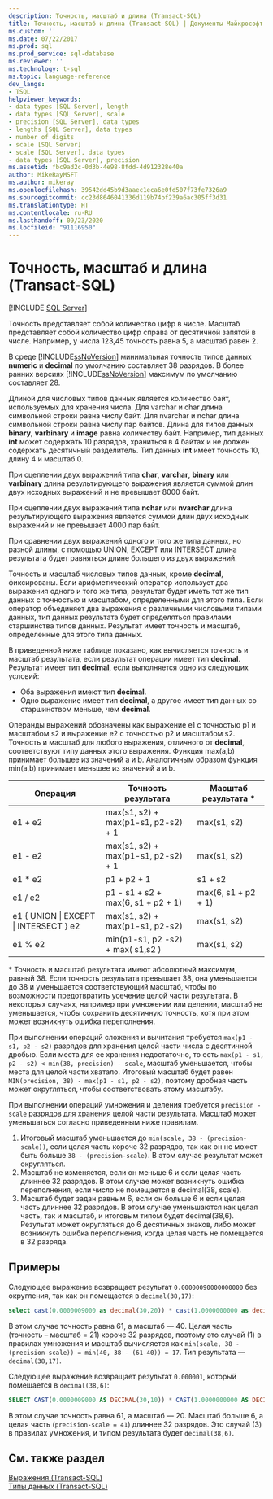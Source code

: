 ```yaml
---
description: Точность, масштаб и длина (Transact-SQL)
title: Точность, масштаб и длина (Transact-SQL) | Документы Майкрософт
ms.custom: ''
ms.date: 07/22/2017
ms.prod: sql
ms.prod_service: sql-database
ms.reviewer: ''
ms.technology: t-sql
ms.topic: language-reference
dev_langs:
- TSQL
helpviewer_keywords:
- data types [SQL Server], length
- data types [SQL Server], scale
- precision [SQL Server], data types
- lengths [SQL Server], data types
- number of digits
- scale [SQL Server]
- scale [SQL Server], data types
- data types [SQL Server], precision
ms.assetid: fbc9ad2c-0d3b-4e98-8fdd-4d912328e40a
author: MikeRayMSFT
ms.author: mikeray
ms.openlocfilehash: 39542dd45b9d3aaec1eca6e0fd507f73fe7326a9
ms.sourcegitcommit: cc23d8646041336d119b74bf239a6ac305ff3d31
ms.translationtype: HT
ms.contentlocale: ru-RU
ms.lasthandoff: 09/23/2020
ms.locfileid: "91116950"
---
```

# <a name="precision-scale-and-length-transact-sql"></a>Точность, масштаб и длина (Transact-SQL)
[!INCLUDE [SQL Server](../../includes/applies-to-version/sqlserver.md)]

Точность представляет собой количество цифр в числе. Масштаб представляет собой количество цифр справа от десятичной запятой в числе. Например, у числа 123,45 точность равна 5, а масштаб равен 2.
  
В среде [!INCLUDE[ssNoVersion](../../includes/ssnoversion-md.md)] минимальная точность типов данных **numeric** и **decimal** по умолчанию составляет 38 разрядов. В более ранних версиях [!INCLUDE[ssNoVersion](../../includes/ssnoversion-md.md)] максимум по умолчанию составляет 28.
  
Длиной для числовых типов данных является количество байт, используемых для хранения числа. Для varchar и char длина символьной строки равна числу байт. Для nvarchar и nchar длина символьной строки равна числу пар байтов. Длина для типов данных **binary**, **varbinary** и **image** равна количеству байт. Например, тип данных **int** может содержать 10 разрядов, храниться в 4 байтах и не должен содержать десятичный разделитель. Тип данных **int** имеет точность 10, длину 4 и масштаб 0.
  
При сцеплении двух выражений типа **char**, **varchar**, **binary** или **varbinary** длина результирующего выражения является суммой длин двух исходных выражений и не превышает 8000 байт.
  
При сцеплении двух выражений типа **nchar** или **nvarchar** длина результирующего выражения является суммой длин двух исходных выражений и не превышает 4000 пар байт.
  
При сравнении двух выражений одного и того же типа данных, но разной длины, с помощью UNION, EXCEPT или INTERSECT длина результата будет равняться длине большего из двух выражений.
  
Точность и масштаб числовых типов данных, кроме **decimal**, фиксированы. Если арифметический оператор использует два выражения одного и того же типа, результат будет иметь тот же тип данных с точностью и масштабом, определенными для этого типа. Если оператор объединяет два выражения с различными числовыми типами данных, тип данных результата будет определяться правилами старшинства типов данных. Результат имеет точность и масштаб, определенные для этого типа данных.
  
В приведенной ниже таблице показано, как вычисляется точность и масштаб результата, если результат операции имеет тип **decimal**. Результат имеет тип **decimal**, если выполняется одно из следующих условий:
-   Оба выражения имеют тип **decimal**.  
-   Одно выражение имеет тип **decimal**, а другое имеет тип данных со старшинством меньше, чем **decimal**.  
  
Операнды выражений обозначены как выражение e1 с точностью p1 и масштабом s2 и выражение e2 с точностью p2 и масштабом s2. Точность и масштаб для любого выражения, отличного от **decimal**, соответствуют типу данных этого выражения. Функция max(a,b) принимает большее из значений a и b. Аналогичным образом функция min(a,b) принимает меньшее из значений a и b.
  
|Операция|Точность результата|Масштаб результата *|  
|---|---|---|
|e1 + e2|max(s1, s2) + max(p1-s1, p2-s2) + 1|max(s1, s2)|  
|e1 - e2|max(s1, s2) + max(p1-s1, p2-s2) + 1|max(s1, s2)|  
|e1 * e2|p1 + p2 + 1|s1 + s2|  
|e1 / e2|p1 - s1 + s2 + max(6, s1 + p2 + 1)|max(6, s1 + p2 + 1)|  
|e1 { UNION &#124; EXCEPT &#124; INTERSECT } e2|max(s1, s2) + max(p1-s1, p2-s2)|max(s1, s2)|  
|e1 % e2|min(p1-s1, p2 -s2) + max( s1,s2 )|max(s1, s2)|  
  
\* Точность и масштаб результата имеют абсолютный максимум, равный 38. Если точность результата превышает 38, она уменьшается до 38 и уменьшается соответствующий масштаб, чтобы по возможности предотвратить усечение целой части результата. В некоторых случаях, например при умножении или делении, масштаб не уменьшается, чтобы сохранить десятичную точность, хотя при этом может возникнуть ошибка переполнения.

При выполнении операций сложения и вычитания требуется `max(p1 - s1, p2 - s2)` разрядов для хранения целой части числа с десятичной дробью. Если места для ее хранения недостаточно, то есть `max(p1 - s1, p2 - s2) < min(38, precision) - scale`, масштаб уменьшается, чтобы места для целой части хватало. Итоговый масштаб будет равен `MIN(precision, 38) - max(p1 - s1, p2 - s2)`, поэтому дробная часть может округляться, чтобы соответствовать этому масштабу.

При выполнении операций умножения и деления требуется `precision - scale` разрядов для хранения целой части результата. Масштаб может уменьшаться согласно приведенным ниже правилам.
1.  Итоговый масштаб уменьшается до `min(scale, 38 - (precision-scale))`, если целая часть короче 32 разрядов, так как он не может быть больше `38 - (precision-scale)`. В этом случае результат может округляться.
1. Масштаб не изменяется, если он меньше 6 и если целая часть длиннее 32 разрядов. В этом случае может возникнуть ошибка переполнения, если число не помещается в decimal(38, scale). 
1. Масштаб будет задан равным 6, если он больше 6 и если целая часть длиннее 32 разрядов. В этом случае уменьшаются как целая часть, так и масштаб, и итоговым типом будет decimal(38,6). Результат может округляться до 6 десятичных знаков, либо может возникнуть ошибка переполнения, когда целая часть не помещается в 32 разряда.

## <a name="examples"></a>Примеры
Следующее выражение возвращает результат `0.00000090000000000` без округления, так как он помещается в `decimal(38,17)`:
```sql
select cast(0.0000009000 as decimal(30,20)) * cast(1.0000000000 as decimal(30,20)) [decimal 38,17]
```
В этом случае точность равна 61, а масштаб — 40.
Целая часть (точность – масштаб = 21) короче 32 разрядов, поэтому это случай (1) в правилах умножения и масштаб вычисляется как `min(scale, 38 - (precision-scale)) = min(40, 38 - (61-40)) = 17`. Тип результата — `decimal(38,17)`.

Следующее выражение возвращает результат `0.000001`, который помещается в `decimal(38,6)`:
```sql
SELECT CAST(0.0000009000 AS DECIMAL(30,10)) * CAST(1.0000000000 AS DECIMAL(30,10)) [decimal(38, 6)]
```
В этом случае точность равна 61, а масштаб — 20.
Масштаб больше 6, а целая часть (`precision-scale = 41`) длиннее 32 разрядов. Это случай (3) в правилах умножения, и типом результата будет `decimal(38,6)`.

## <a name="see-also"></a>См. также раздел
[Выражения (Transact-SQL)](../../t-sql/language-elements/expressions-transact-sql.md)  
[Типы данных (Transact-SQL)](../../t-sql/data-types/data-types-transact-sql.md)
  
